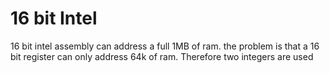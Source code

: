 # 16 bit Intel
16 bit intel assembly can address a full 1MB of ram. the problem is that a 16 bit register
can only address 64k of ram. Therefore two integers are used

